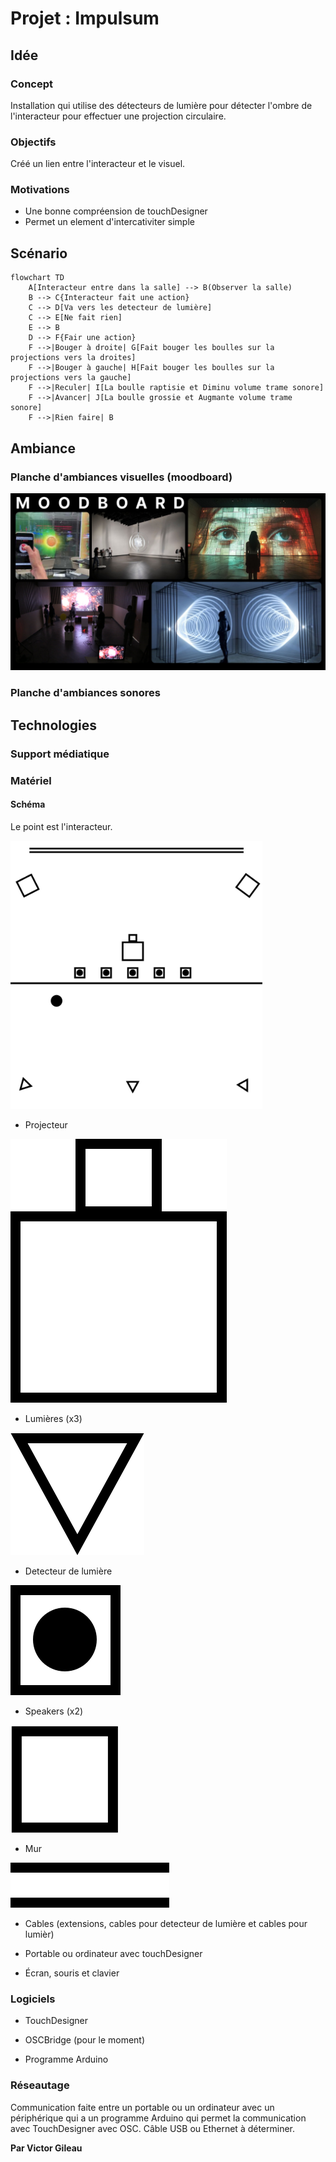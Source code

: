 # Projet : Impulsum

## Idée

### Concept

Installation qui utilise des détecteurs de lumière pour détecter l'ombre de l'interacteur pour effectuer une projection circulaire.

### Objectifs

Créé un lien entre l'interacteur et le visuel.

[Définition des objectifs de l'expérience : quel est le message ou l'émotion que l’on souhaite faire passer ?]: #

### Motivations

[Discussion des motivations créatives derrière le choix des médias et des technologies.]: #

* Une bonne compréension de touchDesigner
* Permet un element d'intercativiter simple

## Scénario

```mermaid
flowchart TD
    A[Interacteur entre dans la salle] --> B(Observer la salle)
    B --> C{Interacteur fait une action}
    C --> D[Va vers les detecteur de lumière]
    C --> E[Ne fait rien]
    E --> B
    D --> F{Fair une action}
    F -->|Bouger à droite| G[Fait bouger les boulles sur la projections vers la droites]
    F -->|Bouger à gauche| H[Fait bouger les boulles sur la projections vers la gauche]
    F -->|Reculer| I[La boulle raptisie et Diminu volume trame sonore]
    F -->|Avancer| J[La boulle grossie et Augmante volume trame sonore]
    F -->|Rien faire| B
```

## Ambiance

### Planche d'ambiances visuelles (moodboard)

![mooboard](medias/images/implulsum_moodboard_projet.jpg)

### Planche d'ambiances sonores

[Utilisation d'échantillons, de musiques, de textures sonores pour représenter l’univers artistique.]: #

## Technologies

### Support médiatique

[Description des types de médias (vidéo, audio, lumières, capteurs, etc.) et de leur intégration pour créer une expérience immersive.]: #

### Matériel

#### Schéma

Le point est l'interacteur.

<img src="medias/images/impulsum_schema_v2.jpg" width="80%">

* Projecteur

![image](medias/svg/impulsum_icon_projecteur.svg)

* Lumières (x3)

![image](medias/svg/impulsum_icon_lumiere.svg)

* Detecteur de lumière

![image](medias/svg/impulsum_icon_detecteur_lumiere.svg)

* Speakers (x2)

![image](medias/svg/impulsum_icon_speaker.svg)

* Mur

![image](medias/svg/impulsum_icon_mur.svg)

* Cables (extensions, cables pour detecteur de lumière et cables pour lumièr)

* Portable ou ordinateur avec touchDesigner

* Écran, souris et clavier



### Logiciels

* TouchDesigner

* OSCBridge (pour le moment)

* Programme Arduino

### Réseautage

Communication faite entre un portable ou un ordinateur avec un périphérique qui a un programme Arduino qui permet la communication avec TouchDesigner avec OSC.
Câble USB ou Ethernet à déterminer.


**Par Victor Gileau**
